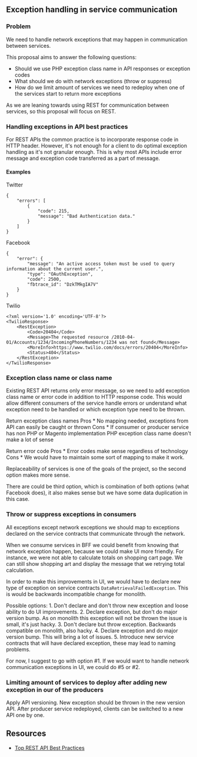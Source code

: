 ## Exception handling in service communication

### Problem

We need to handle network exceptions that may happen in communication between services.

This proposal aims to answer the following questions:
* Should we use PHP exception class name in API responses or exception codes
* What should we do with network exceptions (throw or suppress)
* How do we limit amount of services we need to redeploy when one of the services start to return more exceptions

As we are leaning towards using REST for communication between services, so this proposal will focus on REST.

### Handling exceptions in API best practices

For REST APIs the common practice is to incorporate response code in HTTP header. However, it's not enough for a client to do optimal exception handling as it's not granular enough. This is why most APIs include error message and exception code transferred as a part of message.

#### Examples

Twitter

```
{
    "errors": [
        {
            "code": 215,
            "message": "Bad Authentication data."
        }
    ]
}
```

Facebook

```
{
    "error": {
        "message": "An active access token must be used to query information about the current user.",
        "type": "OAuthException",
        "code": 2500,
        "fbtrace_id": "DzkTMkgIA7V"
    }
}
```

Twilio

```
<?xml version='1.0' encoding='UTF-8'?>
<TwilioResponse>
    <RestException>
        <Code>20404</Code>
        <Message>The requested resource /2010-04-01/Accounts/1234/IncomingPhoneNumbers/1234 was not found</Message>
        <MoreInfo>https://www.twilio.com/docs/errors/20404</MoreInfo>
        <Status>404</Status>
    </RestException>
</TwilioResponse>
```

### Exception class name or class name

Existing REST API returns only error message, so we need to add exception class name or error code in addition to HTTP response code. This would allow different consumers of the service handle errors or understand what exception need to be handled or which exception type need to be thrown.

Return exception class names
Pros
    * No mapping needed, exceptions from API can easily be caught or thrown
Cons
    * If consumer or producer service has non PHP or Magento implementation PHP exception class name doesn't make a lot of sense
    
Return error code
Pros
    * Error codes make sense regardless of technology
Cons
    * We would have to maintain some sort of mapping to make it work.
    
Replaceability of services is one of the goals of the project, so the second option makes more sense.

There are could be third option, which is combination of both options (what Facebook does), it also makes sense but we have some data duplication in this case.

### Throw or suppress exceptions in consumers

All exceptions except network exceptions we should map to exceptions declared on the service contracts that communicate through the network.

When we consume services in BFF we could benefit from knowing that network exception happen, because we could make UI more friendly. For instance, we were not able to calculate totals on shopping cart page. We can still show shopping art and display the message that we retrying total calculation.

In order to make this improvements in UI, we would have to declare new type of exception on service contracts `DataRetrievalFailedException`. This is would be backwards incompatible change for monolith.

Possible options:
    1. Don't declare and don't throw new exception and loose ability to do UI improvements.
    2. Declare exception, but don't do major version bump. As on monolith this exception will not be thrown the issue is small, it's just hacky. 
    3. Don't declare but throw exception. Backwards compatible on monolith, also hacky.
    4. Declare exception and do major version bump. This will bring a lot of issues.
    5. Introduce new service contracts that will have declared exception, these may lead to naming problems.
    
For now, I suggest to go with option #1. If we would want to handle network communication exceptions in UI, we could do #5 or #2.

### Limiting amount of services to deploy after adding new exception in our of the producers

Apply API versioning. New exception should be thrown in the new version API. After producer service redeployed, clients can be switched to a new API one by one.

## Resources

* [Top REST API Best Practices](https://code-maze.com/top-rest-api-best-practices/)
